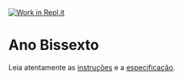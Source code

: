 [![Work in Repl.it](https://classroom.github.com/assets/work-in-replit-14baed9a392b3a25080506f3b7b6d57f295ec2978f6f33ec97e36a161684cbe9.svg)](https://classroom.github.com/online_ide?assignment_repo_id=3864384&assignment_repo_type=AssignmentRepo)
# Ano Bissexto

Leia atentamente as [instruções](./instruções.md) e a [especificação](./especificação.md).
